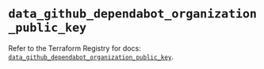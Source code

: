 # `data_github_dependabot_organization_public_key`

Refer to the Terraform Registry for docs: [`data_github_dependabot_organization_public_key`](https://registry.terraform.io/providers/integrations/github/6.7.0/docs/data-sources/dependabot_organization_public_key).
